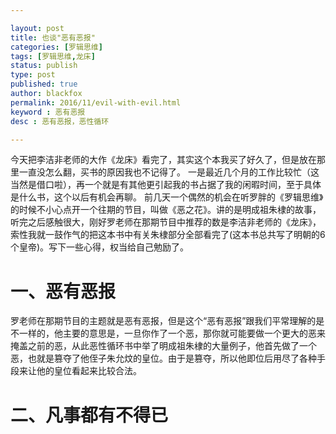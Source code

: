 ```yaml
---

layout: post
title: 也谈"恶有恶报"
categories: [罗辑思维]
tags: [罗辑思维,龙床]
status: publish
type: post
published: true
author: blackfox
permalink: 2016/11/evil-with-evil.html
keyword : 恶有恶报
desc : 恶有恶报，恶性循环

---
```


今天把李洁非老师的大作《龙床》看完了，其实这个本我买了好久了，但是放在那里一直没怎么翻，买书的原因我也不记得了。
一是最近几个月的工作比较忙（这当然是借口啦），再一个就是有其他更引起我的书占据了我的闲暇时间，至于具体是什么书，这个以后有机会再聊。
前几天一个偶然的机会在听罗胖的《罗辑思维》的时候不小心点开一个往期的节目，叫做《恶之花》。讲的是明成祖朱棣的故事，听完之后感触很大，刚好罗老师在那期节目中推荐的数是李洁非老师的《龙床》，索性我就一鼓作气的把这本书中有关朱棣部分全部看完了(这本书总共写了明朝的6个皇帝)。写下一些心得，权当给自己勉励了。

一、恶有恶报
=======
罗老师在那期节目的主题就是恶有恶报，但是这个“恶有恶报”跟我们平常理解的是不一样的，他主要的意思是，一旦你作了一个恶，那你就可能要做一个更大的恶来掩盖之前的恶，从此恶性循环书中举了明成祖朱棣的大量例子，他首先做了一个恶，也就是篡夺了他侄子朱允炆的皇位。由于是篡夺，所以他即位后用尽了各种手段来让他的皇位看起来比较合法。


二、凡事都有不得已
=======



